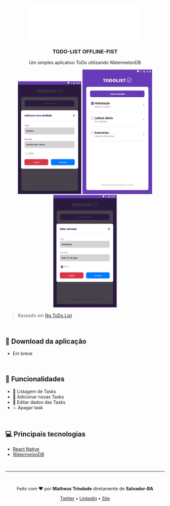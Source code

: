 <br />
<p align="center">
    <img src="src/assets/logo.png" alt="Logo" width="350">

  <h3 align="center">TODO-LIST OFFLINE-FIST</h3>

  <p align="center">
    Um simples aplicativo ToDo utilizando WatermelonDB
    <br />
  </p>
</p>

<p align="center">
<img src="screenshots/2.jpeg" width="200" /> <img src="screenshots/1.jpeg" width="220" /> <img src="screenshots/3.jpeg" width="200" />
</p>

> Baseado em [Ng ToDo List](https://github.com/Thauan/ng-todo-list)

<br />

## 📲 Download da aplicação
* Em breve

<br />

## 🌟 Funcionalidades
- 📃 Listagem de Tasks
- 📑 Adicionar novas Tasks
- 📝 Editar dados das Tasks
- 💥 Apagar task

<br/>

## 💻 Principais tecnologias

- [React Native](https://getbootstrap.com)
- [WatermelonDB](https://nozbe.github.io/WatermelonDB/index.html)

<br/>

---

<br/>

<p align="center">Feito com <b>♥</b> por <b>Matheus Trindade</b> diretamente de <b>Salvador-BA</b></p>

<p align="center">
  <a href="https://twitter.com/trnddev">Twitter</a> •
  <a href="https://www.linkedin.com/in/trindadematheus/">Linkedin</a> •
  <a href="https://matheustrindade.dev.br/">Site</a>
</p>
